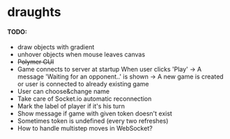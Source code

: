 # draughts

#### TODO:

+ draw objects with gradient
+ unhover objects when mouse leaves canvas
+ ~~Polymer GUI~~
+ Game connects to server at startup
  When user clicks 'Play' -> A message 'Waiting for an opponent..' is shown -> A new game is created or user is connected to already existing game
+ User can choose&change name
+ Take care of Socket.io automatic reconnection
+ Mark the label of player if it's his turn
+ Show message if game with given token doesn't exist
+ Sometimes token is undefined (every two refreshes)
+ How to handle multistep moves in WebSocket?
